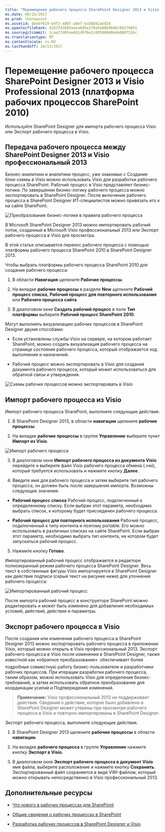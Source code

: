 ```yaml
---
title: "Перемещение рабочего процесса SharePoint Designer 2013 и Visio Professional 2013 (платформа рабочих процессов SharePoint 2010)"
ms.date: 09/25/2017
ms.prod: sharepoint
ms.assetid: dbe6f019-b4f2-480f-a8e7-bcb8842ab924
ms.openlocfilehash: 42d3743885eeea645e2f8a5a88b8646c68379d91
ms.sourcegitcommit: 1cae27d85ee691d976e2c085986466de088f526c
ms.translationtype: MT
ms.contentlocale: ru-RU
ms.lasthandoff: 10/13/2017
---
```

# <a name="transfer-a-workflow-between-sharepoint-designer-2013-and-visio-professional-2013-sharepoint-2010-workflow-platform"></a>Перемещение рабочего процесса SharePoint Designer 2013 и Visio Professional 2013 (платформа рабочих процессов SharePoint 2010)
Используйте SharePoint Designer для импорта рабочего процесса Visio или Экспорт рабочего процесса в Visio.
## <a name="transferring-a-workflow-between-sharepoint-designer-2013-and-visio-professional-2013"></a>Передача рабочего процесса между SharePoint Designer 2013 и Visio профессиональный 2013
<a name="section1"> </a>

Бизнес-аналитики и аналитики процесс, уже знакомых с Создание блок-схемы в Visio можно использовать Visio для разработки рабочего процесса SharePoint. Рабочий процесс в Visio представляет бизнес-логики. По завершении бизнес-логику рабочего процесса можно экспортировать в SharePoint Designer. После включения рабочего процесса в SharePoint Designer ИТ-специалистов можно привязать его к на сайте SharePoint.
  
    
    

  
    
    
![Преобразование бизнес-логики в правила рабочего процесса](../images/spd15-wf-importFromVisio.png)
  
    
    
В Microsoft SharePoint Designer 2013 можно импортировать рабочий поток, созданный в Microsoft Visio профессиональный 2013 или Экспорт рабочего процесса в Visio для просмотра. 
  
    
    
В этой статье описывается перенос рабочего процесса с помощью платформы рабочего процесса SharePoint 2010 в SharePoint Designer 2013.
  
    
    
Чтобы выбрать платформы рабочего процесса SharePoint 2010 для создания рабочего процесса:
  
    
    

  
    
    

1. В области **Навигация** щелкните **Рабочие процессы**.
    
  
2. На вкладке **рабочие процессы** в разделе **New** щелкните **Рабочий процесс списка**, **Рабочий процесс для повторного использования** или **Рабочего процесса сайта**.
    
  
3. В диалоговом окне **Создать рабочий процесс** в поле **Тип платформы** выберите **Рабочий процесс SharePoint 2010**.
    
  
Могут выполнять визуализацию рабочих процессов в SharePoint Designer двумя способами:
  
    
    

- Если установлены службы Visio на сервере, на котором работает SharePoint, можно создать визуализация рабочего процесса на странице состояния рабочего процесса, который отображается ход выполнения и назначений.
    
  
- Рабочий процесс можно экспортировать в Visio для создания документа рабочего процесса, который может использоваться для обратной связи и утверждения.
    
  

  
    
    
![Схемы рабочих процессов можно экспортировать в Visio](../images/spd15-wf-exportToVisio.png)
  
    
    

  
    
    

  
    
    

## <a name="import-a-workflow-from-visio"></a>Импорт рабочего процесса из Visio
<a name="section2"> </a>

Импорт рабочего процесса SharePoint, выполните следующие действия.
  
    
    

1. В SharePoint Designer 2013, в области **навигации** щелкните **рабочие процессы**.
    
  
2. На вкладке **рабочие процессы** в группе **Управление** выберите пункт **Импорт из Visio**.
    
  ![Импорт рабочего процесса](../images/spd15-ImportFromVisio.JPG)
  

  

  
3. В диалоговом окне **Импорт рабочего процесса из документа Visio** перейдите и выберите файл Visio рабочего процесса обмена (.vwi), который требуется использовать и нажмите кнопку **Далее**.
    
  
4. Введите имя для рабочего процесса и затем выберите тип рабочего процесса, он должен быть после завершения импорта. Возможны следующие значения.
    
  - **Рабочий процесс списка** Рабочий процесс, подключенный к определенному списку. Если выбран этот параметр, необходимо выбрать список, к которому будет присоединен рабочего процесса.
    
  
  - **Рабочий процесс для повторного использования** Рабочий процесс, подключенный к типу контента и поэтому portable. Его можно использовать в различных списках на сайте SharePoint. Если выбран этот параметр, необходимо выбрать тип контента, на котором будет запускаться рабочий процесс.
    
  
5. Нажмите кнопку **Готово**.
    
  
Импортированный рабочий процесс отображается в редакторе полноэкранный режим рабочего процесса SharePoint Designer. Весь текст в собственные фигуры Visio импортируется в SharePoint Designer как действие подписи (серый текст на рисунке ниже) для уточнения рабочего процесса:
  
    
    

  
    
    
![Импортированный рабочий процесс](../images/spd15-wf-PO.JPG)
  
    
    
После импорта рабочий процесс в конструкторе SharePoint можно редактировать и может быть изменено для добавления необходимых условий, действий, действия и параметры. 
  
    
    

## <a name="export-a-workflow-to-visio"></a>Экспорт рабочего процесса в Visio
<a name="section3"> </a>

После создания или изменения рабочего процесса в SharePoint Designer 2013 можно экспортировать рабочего процесса в приложении Visio, который можно открыть в Visio профессиональный 2013. Экспорт рабочего процесса в Visio после изменения в SharePoint Designer, также известной как «обратное преобразование»  обеспечивает более подробные совместную работу бизнес-пользователи и разработчики рабочих процессов. При итерации разработки рабочего процесса, таким образом, можно использовать Visio для определения бизнес-требований, а затем использовать обратное преобразование для координации усилий и Подтверждение изменений.
  
    
    

> **Примечание:** Visio профессиональный 2013 не поддерживает действия. Сведения о действие, которое было добавлено в SharePoint Designer может утеряны при просмотре рабочего процесса в Visio и повторно импортированы в SharePoint Designer. 
  
    
    

Экспорт рабочего процесса, выполните следующие действия.
  
    
    

1. В SharePoint Designer 2013 щелкните **рабочие процессы** в области **навигации**.
    
  
2. На вкладке **рабочего процесса** в группе **Управление** нажмите кнопку **Экспорт в Visio**.
    
  
3. В диалоговом окне **Экспорт рабочего процесса в документ Visio** имя файла, выберите расположение и нажмите кнопку **Сохранить**. Экспортированный файл сохраняется в виде VWI-файлом, который можно открывать непосредственно в Visio профессиональный 2013.
    
  

## <a name="additional-resources"></a>Дополнительные ресурсы
<a name="bk_addresources"> </a>


-  [Что нового в рабочих процессах для SharePoint](what-s-new-in-workflows-for-sharepoint.md)
    
  
-  [Общие сведения о рабочих процессах в SharePoint](get-started-with-workflows-in-sharepoint.md)
    
  
-  [Разработка рабочих процессов в SharePoint Designer и Visio](workflow-development-in-sharepoint-designer-and-visio.md)
    
  

  
    
    

